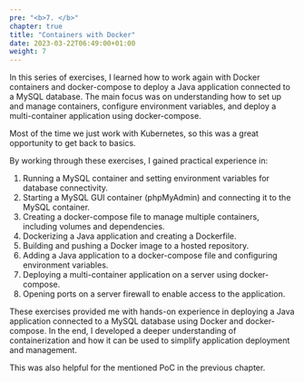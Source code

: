 ```yaml
---
pre: "<b>7. </b>"
chapter: true
title: "Containers with Docker"
date: 2023-03-22T06:49:00+01:00
weight: 7
---
```


In this series of exercises, I learned how to work again with Docker containers and docker-compose to deploy a Java 
application connected to a MySQL database. The main focus was on understanding how to set up and manage containers, 
configure environment variables, and deploy a multi-container application using docker-compose.

Most of the time we just work with Kubernetes, so this was a great opportunity to get back to basics.

By working through these exercises, I gained practical experience in:

1. Running a MySQL container and setting environment variables for database connectivity. 
2. Starting a MySQL GUI container (phpMyAdmin) and connecting it to the MySQL container. 
3. Creating a docker-compose file to manage multiple containers, including volumes and dependencies. 
4. Dockerizing a Java application and creating a Dockerfile. 
5. Building and pushing a Docker image to a hosted repository. 
6. Adding a Java application to a docker-compose file and configuring environment variables. 
7. Deploying a multi-container application on a server using docker-compose. 
8. Opening ports on a server firewall to enable access to the application. 

These exercises provided me with hands-on experience in deploying a Java application connected to a MySQL database 
using Docker and docker-compose. In the end, I developed a deeper understanding of containerization and how it can 
be used to simplify application deployment and management.

This was also helpful for the mentioned PoC in the previous chapter.
